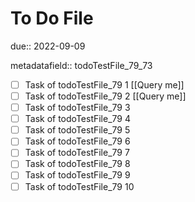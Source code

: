 # To Do File

due:: 2022-09-09

metadatafield:: todoTestFile_79_73

- [ ] Task of todoTestFile_79 1 [[Query me]]
- [ ] Task of todoTestFile_79 2 [[Query me]]
- [ ] Task of todoTestFile_79 3
- [ ] Task of todoTestFile_79 4
- [ ] Task of todoTestFile_79 5
- [ ] Task of todoTestFile_79 6
- [ ] Task of todoTestFile_79 7
- [ ] Task of todoTestFile_79 8
- [ ] Task of todoTestFile_79 9
- [ ] Task of todoTestFile_79 10